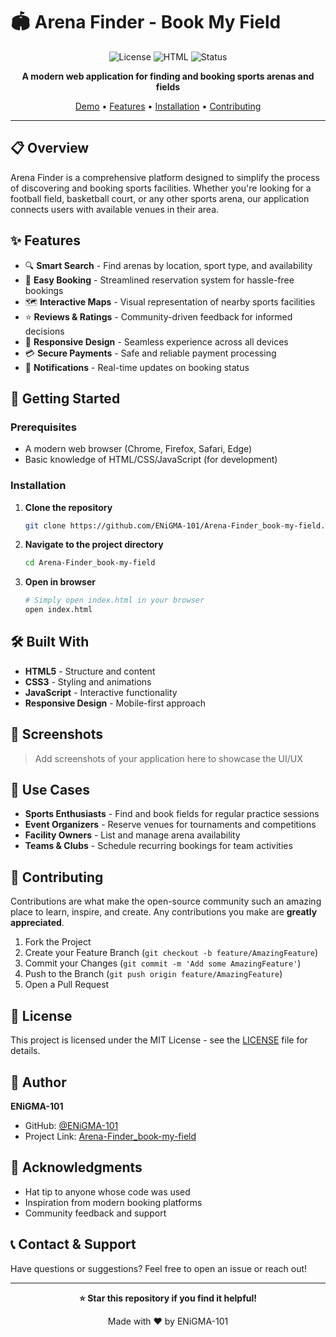 # 🏟️ Arena Finder - Book My Field

<div align="center">

![License](https://img.shields.io/badge/license-MIT-blue.svg)
![HTML](https://img.shields.io/badge/HTML-E34F26?logo=html5&logoColor=white)
![Status](https://img.shields.io/badge/status-active-success.svg)

**A modern web application for finding and booking sports arenas and fields**

[Demo](#) • [Features](#features) • [Installation](#installation) • [Contributing](#contributing)

</div>

---

## 📋 Overview

Arena Finder is a comprehensive platform designed to simplify the process of discovering and booking sports facilities. Whether you're looking for a football field, basketball court, or any other sports arena, our application connects users with available venues in their area.

## ✨ Features

- 🔍 **Smart Search** - Find arenas by location, sport type, and availability
- 📅 **Easy Booking** - Streamlined reservation system for hassle-free bookings
- 🗺️ **Interactive Maps** - Visual representation of nearby sports facilities
- ⭐ **Reviews & Ratings** - Community-driven feedback for informed decisions
- 📱 **Responsive Design** - Seamless experience across all devices
- 💳 **Secure Payments** - Safe and reliable payment processing
- 🔔 **Notifications** - Real-time updates on booking status

## 🚀 Getting Started

### Prerequisites

- A modern web browser (Chrome, Firefox, Safari, Edge)
- Basic knowledge of HTML/CSS/JavaScript (for development)

### Installation

1. **Clone the repository**
   ```bash
   git clone https://github.com/ENiGMA-101/Arena-Finder_book-my-field.git
   ```

2. **Navigate to the project directory**
   ```bash
   cd Arena-Finder_book-my-field
   ```

3. **Open in browser**
   ```bash
   # Simply open index.html in your browser
   open index.html
   ```

## 🛠️ Built With

- **HTML5** - Structure and content
- **CSS3** - Styling and animations
- **JavaScript** - Interactive functionality
- **Responsive Design** - Mobile-first approach

## 📸 Screenshots

> Add screenshots of your application here to showcase the UI/UX

## 🎯 Use Cases

- **Sports Enthusiasts** - Find and book fields for regular practice sessions
- **Event Organizers** - Reserve venues for tournaments and competitions
- **Facility Owners** - List and manage arena availability
- **Teams & Clubs** - Schedule recurring bookings for team activities

## 🤝 Contributing

Contributions are what make the open-source community such an amazing place to learn, inspire, and create. Any contributions you make are **greatly appreciated**.

1. Fork the Project
2. Create your Feature Branch (`git checkout -b feature/AmazingFeature`)
3. Commit your Changes (`git commit -m 'Add some AmazingFeature'`)
4. Push to the Branch (`git push origin feature/AmazingFeature`)
5. Open a Pull Request

## 📝 License

This project is licensed under the MIT License - see the [LICENSE](LICENSE) file for details.

## 👤 Author

**ENiGMA-101**

- GitHub: [@ENiGMA-101](https://github.com/ENiGMA-101)
- Project Link: [Arena-Finder_book-my-field](https://github.com/ENiGMA-101/Arena-Finder_book-my-field)

## 🙏 Acknowledgments

- Hat tip to anyone whose code was used
- Inspiration from modern booking platforms
- Community feedback and support

## 📞 Contact & Support

Have questions or suggestions? Feel free to open an issue or reach out!

---

<div align="center">

**⭐ Star this repository if you find it helpful!**

Made with ❤️ by ENiGMA-101

</div>
